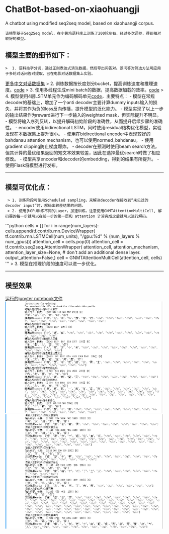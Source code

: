 # ChatBot-based-on-xiaohuangji
A chatbot using modified seq2seq model, based on xiaohuangji corpus.

    该模型基于Seq2Seq model，在小黄鸡语料库上训练了200轮左右，经过多次调参，得到相对较好的模型。

## 模型主要的细节如下：
    >  1. 语料按字分词，通过正则表达式清洗数据，然后导出问答对。该问答对筛选方法可应用于多轮对话问答对提取，已在电影对话数据集上实验。
   [更多中文对话数据集](https://github.com/candlewill/Dialog_Corpus)
    >  2. 训练数据按长度划分bucket，提高训练速度和推理速度。[code](data_utils.py)
    >  3. 使用多线程生成mini batch的数据，提高数据加载的效率。[code](threadedgenerator.py)
    >  4. 模型使用4层LSTM单元作为编码解码单元[code](seq_2_seq.py)，主要特点：
              - 模型在常规decoder的基础上，增加了一个anti decoder主要计算dummy inputs输入的损失，并将其作为负的loss反向传播，提升模型的泛化能力。
              - 模型实现了以上一步的输出结果作为reward进行下一步输入的weighted mask，但实际提升不明显。
              - 模型将输入序列反转，以提升解码初始阶段的准确性，从而提升后续步骤的准确性。
              - encoder使用bidirectional LSTM，同时使用residual结构优化模型，实验发现在本数据集上提升很小。
              - 使用在bidirectional encoder中表现较好的bahdanau attention mechanism，也可以使用normed_bahdanau。
              - 使用gradient clipping防止梯度爆炸。
              - decoder在预测时使用beam search方法，但其计算的最优结果返回的短文本效果较差，因此在选择最优search时做了相应修改。
              - 模型共享encoder和decoder的embedding，得到的结果有所提升。
              - 使用Flask将模型进行发布。
 
 ---
 
 ## 模型可优化点：
     > 1. 训练阶段可使用Scheduled sampling，来解决decoder在接收到“未见过的decoder input”时，解码出较差结果的问题。
     > 2. 使用多GPU训练不同的Layer，加速训练。注意使用GNMTAttentionMultiCell, 解码器的每一步就可以在前一步的第一层和 attention 计算完成之后就可以进行解码。
'''python
cells = []
for i in range(num_layers):
  cells.append(tf.contrib.rnn.DeviceWrapper(
      tf.contrib.rnn.LSTMCell(num_units),
      "/gpu:%d" % (num_layers % num_gpus)))
attention_cell = cells.pop(0)
attention_cell = tf.contrib.seq2seq.AttentionWrapper(
    attention_cell,
    attention_mechanism,
    attention_layer_size=None,  # don't add an additional dense layer.
    output_attention=False,)
cell = GNMTAttentionMultiCell(attention_cell, cells)
'''
     > 3. 模型在推理阶段的速度可以进一步优化。

---

## 模型效果
[运行的jupyter notebook文件](chatbot.ipynb)
![pic1](pic/test.png)
![pic2](pic/test2.png)

              
